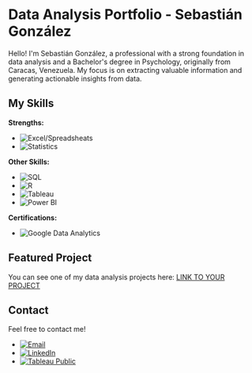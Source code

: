 # Data Analysis Portfolio - Sebastián González

Hello! I'm Sebastián González, a professional with a strong foundation in data analysis and a Bachelor's degree in Psychology, originally from Caracas, Venezuela. My focus is on extracting valuable information and generating actionable insights from data.

## My Skills

**Strengths:**

* ![Excel/Spreadsheats](https://img.shields.io/badge/Excel-217346?style=for-the-badge&logo=microsoft-excel&logoColor=white)
* ![Statistics](https://img.shields.io/badge/Statistics-6C477D?style=for-the-badge)

**Other Skills:**

* ![SQL](https://img.shields.io/badge/SQL-025E8C?style=for-the-badge&logo=mysql&logoColor=white)
* ![R](https://img.shields.io/badge/R-276DC3?style=for-the-badge&logo=r&logoColor=white)
* ![Tableau](https://img.shields.io/badge/Tableau-E97627?style=for-the-badge&logo=tableau&logoColor=white)
* ![Power BI](https://img.shields.io/badge/Power_BI-F2C811?style=for-the-badge&logo=powerbi&logoColor=black)


**Certifications:**

* ![Google Data Analytics](https://img.shields.io/badge/Google_Data_Analytics-0F9D58?style=for-the-badge&logo=google&logoColor=white)

## Featured Project

You can see one of my data analysis projects here: [LINK TO YOUR PROJECT](URL_DE_TU_PROYECTO)

## Contact

Feel free to contact me!

* [![Email](https://img.shields.io/badge/Email-EA4335?style=for-the-badge&logo=gmail&logoColor=white)](mailto:sebagonz221@gmail.com)
* [![LinkedIn](https://img.shields.io/badge/LinkedIn-0077B5?style=for-the-badge&logo=linkedin&logoColor=white)](https://www.linkedin.com/in/sebagonz221/) 
* [![Tableau Public](https://img.shields.io/badge/Tableau-E97627?style=for-the-badge&logo=tableau&logoColor=white)](https://public.tableau.com/app/profile/sebastian.gonzalez6731/vizzes) 
